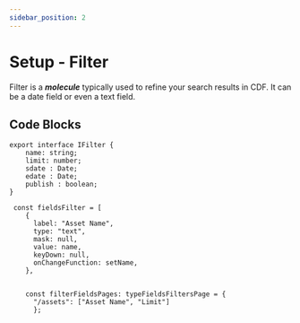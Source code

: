 ```yaml
---
sidebar_position: 2
---
```


# Setup - Filter

Filter is a ***molecule*** typically used to refine your search results in CDF. It can be a date field or even a text field. 

## Code Blocks


```tsx title="Interface"
export interface IFilter {
    name: string;
    limit: number;
    sdate : Date;
    edate : Date;
    publish : boolean;
}
```

```tsx title="Sample Code"
 const fieldsFilter = [
    {
      label: "Asset Name",
      type: "text",
      mask: null,
      value: name,
      keyDown: null,
      onChangeFunction: setName,
    },


    const filterFieldsPages: typeFieldsFiltersPage = { 
      "/assets": ["Asset Name", "Limit"] 
      };

```



